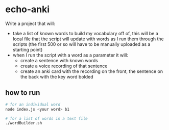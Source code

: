 # echo-anki

Write a project that will:

- take a list of known words to build my vocabulary off of, this will be a local file that the script will update with words as I run them through the scripts (the first 500 or so will have to be manually uploaded as a starting point)
- when I run the script with a word as a parameter it will:
  - create a sentence with known words
  - create a voice recording of that sentence
  - create an anki card with the recording on the front, the sentence on the back with the key word bolded

## how to run

```sh
# for an individual word
node index.js <your word> b1                             

# for a list of words in a text file
./wordBuilder.sh
```